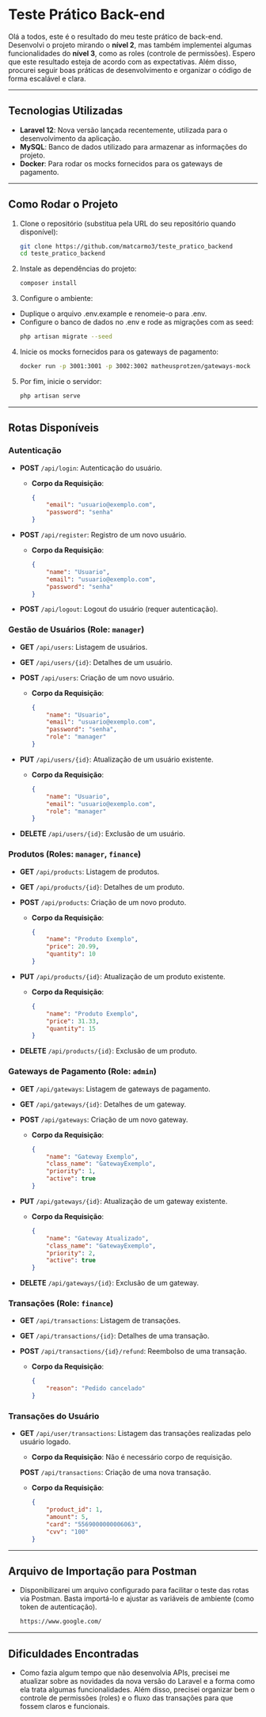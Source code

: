 # Teste Prático Back-end

Olá a todos, este é o resultado do meu teste prático de back-end. Desenvolvi o projeto mirando o **nível 2**, mas também implementei algumas funcionalidades do **nível 3**, como as roles (controle de permissões). Espero que este resultado esteja de acordo com as expectativas. Além disso, procurei seguir boas práticas de desenvolvimento e organizar o código de forma escalável e clara.

---

## Tecnologias Utilizadas

-   **Laravel 12**: Nova versão lançada recentemente, utilizada para o desenvolvimento da aplicação.
-   **MySQL**: Banco de dados utilizado para armazenar as informações do projeto.
-   **Docker**: Para rodar os mocks fornecidos para os gateways de pagamento.

---

## Como Rodar o Projeto

1. Clone o repositório (substitua pela URL do seu repositório quando disponível):

    ```bash
    git clone https://github.com/matcarmo3/teste_pratico_backend
    cd teste_pratico_backend

    ```

2. Instale as dependências do projeto:

    ```bash
    composer install

    ```

3. Configure o ambiente:

-   Duplique o arquivo .env.example e renomeie-o para .env.
-   Configure o banco de dados no .env e rode as migrações com as seed:
    ```bash
    php artisan migrate --seed
    ```

4. Inicie os mocks fornecidos para os gateways de pagamento:

    ```bash
    docker run -p 3001:3001 -p 3002:3002 matheusprotzen/gateways-mock

    ```

5. Por fim, inicie o servidor:
    ```bash
    php artisan serve
    ```

---

## Rotas Disponíveis

### Autenticação

-   **POST** `/api/login`: Autenticação do usuário.

    -   **Corpo da Requisição**:
        ```json
        {
            "email": "usuario@exemplo.com",
            "password": "senha"
        }
        ```

-   **POST** `/api/register`: Registro de um novo usuário.

    -   **Corpo da Requisição**:
        ```json
        {
            "name": "Usuario",
            "email": "usuario@exemplo.com",
            "password": "senha"
        }
        ```

-   **POST** `/api/logout`: Logout do usuário (requer autenticação).

### Gestão de Usuários (Role: `manager`)

-   **GET** `/api/users`: Listagem de usuários.

-   **GET** `/api/users/{id}`: Detalhes de um usuário.

-   **POST** `/api/users`: Criação de um novo usuário.

    -   **Corpo da Requisição**:
        ```json
        {
            "name": "Usuario",
            "email": "usuario@exemplo.com",
            "password": "senha",
            "role": "manager"
        }
        ```

-   **PUT** `/api/users/{id}`: Atualização de um usuário existente.

    -   **Corpo da Requisição**:
        ```json
        {
            "name": "Usuario",
            "email": "usuario@exemplo.com",
            "role": "manager"
        }
        ```

-   **DELETE** `/api/users/{id}`: Exclusão de um usuário.

### Produtos (Roles: `manager`, `finance`)

-   **GET** `/api/products`: Listagem de produtos.

-   **GET** `/api/products/{id}`: Detalhes de um produto.

-   **POST** `/api/products`: Criação de um novo produto.

    -   **Corpo da Requisição**:
        ```json
        {
            "name": "Produto Exemplo",
            "price": 20.99,
            "quantity": 10
        }
        ```

-   **PUT** `/api/products/{id}`: Atualização de um produto existente.

    -   **Corpo da Requisição**:
        ```json
        {
            "name": "Produto Exemplo",
            "price": 31.33,
            "quantity": 15
        }
        ```

-   **DELETE** `/api/products/{id}`: Exclusão de um produto.

### Gateways de Pagamento (Role: `admin`)

-   **GET** `/api/gateways`: Listagem de gateways de pagamento.

-   **GET** `/api/gateways/{id}`: Detalhes de um gateway.

-   **POST** `/api/gateways`: Criação de um novo gateway.

    -   **Corpo da Requisição**:
        ```json
        {
            "name": "Gateway Exemplo",
            "class_name": "GatewayExemplo",
            "priority": 1,
            "active": true
        }
        ```

-   **PUT** `/api/gateways/{id}`: Atualização de um gateway existente.

    -   **Corpo da Requisição**:
        ```json
        {
            "name": "Gateway Atualizado",
            "class_name": "GatewayExemplo",
            "priority": 2,
            "active": true
        }
        ```

-   **DELETE** `/api/gateways/{id}`: Exclusão de um gateway.

### Transações (Role: `finance`)

-   **GET** `/api/transactions`: Listagem de transações.

-   **GET** `/api/transactions/{id}`: Detalhes de uma transação.

-   **POST** `/api/transactions/{id}/refund`: Reembolso de uma transação.
    -   **Corpo da Requisição**:
        ```json
        {
            "reason": "Pedido cancelado"
        }
        ```

### Transações do Usuário

-   **GET** `/api/user/transactions`: Listagem das transações realizadas pelo usuário logado.

    -   **Corpo da Requisição**: Não é necessário corpo de requisição.

    **POST** `/api/transactions`: Criação de uma nova transação.

    -   **Corpo da Requisição**:
        ```json
        {
            "product_id": 1,
            "amount": 5,
            "card": "5569000000006063",
            "cvv": "100"
        }
        ```

---

## Arquivo de Importação para Postman

-   Disponibilizarei um arquivo configurado para facilitar o teste das rotas via Postman. Basta importá-lo e ajustar as variáveis de ambiente (como token de autenticação).

    ```bash
    https://www.google.com/

    ```

---

## Dificuldades Encontradas

-   Como fazia algum tempo que não desenvolvia APIs, precisei me atualizar sobre as novidades da nova versão do Laravel e a forma como ela trata algumas funcionalidades. Além disso, precisei organizar bem o controle de permissões (roles) e o fluxo das transações para que fossem claros e funcionais.
